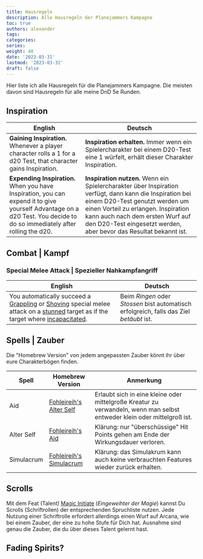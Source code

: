 ```yaml
---
title: Hausregeln
description: Alle Hausregeln der Planejammers Kampagne
toc: true
authors: alexander
tags:
categories:
series:
weight: 40
date: '2023-03-31'
lastmod: '2023-03-31'
draft: false
---
```


Hier liste ich alle Hausregeln für die Planejammers Kampagne. Die meisten davon sind Hausregeln für alle meine DnD 5e Runden.

## Inspiration

| English | Deutsch |
| ------- | ------- |
| **Gaining Inspiration.** Whenever	a	player	character	rolls	a	1	for	a	d20	Test,	that	character	gains	Inspiration.| **Inspiration erhalten.** Immer wenn ein Spielercharakter bei einem D20-Test eine 1 würfelt, erhält dieser Charakter Inspiration.
| **Expending Inspiration.** When	you	have Inspiration,	you	can	expend it	to give	yourself Advantage on	a	d20	Test.	You	decide to do so immediately after rolling the d20. | **Inspiration nutzen.** Wenn ein Spielercharakter über Inspiration verfügt, dann kann die Inspiration bei einem D20-Test genutzt werden um einen Vorteil zu erlangen. Inspiration kann auch nach dem ersten Wurf auf den D20-Test eingesetzt werden, aber bevor das Resultat bekannt ist.



## Combat | Kampf

### Special Melee Attack | Spezieller Nahkampfangriff

| English | Deutsch |
| ------- | ------- |
| You automatically succeed a [Grappling](https://www.dndbeyond.com/sources/phb/combat#Grappling) or [Shoving](https://www.dndbeyond.com/sources/phb/combat#ShovingaCreature) special melee attack on a [stunned](https://www.dndbeyond.com/sources/basic-rules/appendix-a-conditions#Stunned) target as if the target where [incapacitated](https://www.dndbeyond.com/compendium/rules/basic-rules/appendix-a-conditions#Incapacitated). | Beim _Ringen_ oder _Stossen_ bist automatisch erfolgreich, falls das Ziel _betäubt_ ist.

## Spells | Zauber

Die "Homebrew Version" von jedem angepassten Zauber könnt ihr über eure Charakterbögen finden.

| Spell | Homebrew Version | Anmerkung |
| ----- | ---------------- | --------- |
| Aid   | [Fohleireih's Alter Self](https://www.dndbeyond.com/spells/1889771-fohleireihs-alter-self) | Erlaubt sich in eine kleine oder mittelgroße Kreatur zu verwandeln, wenn man selbst entweder klein oder mittelgroß ist.
| Alter Self | [Fohleireih's Aid](https://www.dndbeyond.com/spells/1889781-fohleireihs-aid) | Klärung: nur "überschüssige" Hit Points gehen am Ende der Wirkungsdauer verloren.
| Simulacrum | [Fohleireih's Simulacrum](https://www.dndbeyond.com/spells/1889791-fohleireihs-simulacrum) | Klärung: das Simulakrum kann auch keine verbrauchten Features wieder zurück erhalten.

## Scrolls

Mit dem Feat (Talent) [Magic Initiate](https://www.dndbeyond.com/feats/magic-initiate) (_Eingeweihter der Magie_) kannst Du Scrolls (Schriftrollen) der entsprechenden Spruchliste nutzen. Jede Nutzung einer Schriftrolle erfordert allerdings einen Wurf auf Arcana, wie bei einem Zauber, der eine zu hohe Stufe für Dich hat. Ausnahme sind genau die Zauber, die du über dieses Talent gelernt hast.

## Fading Spirits?
